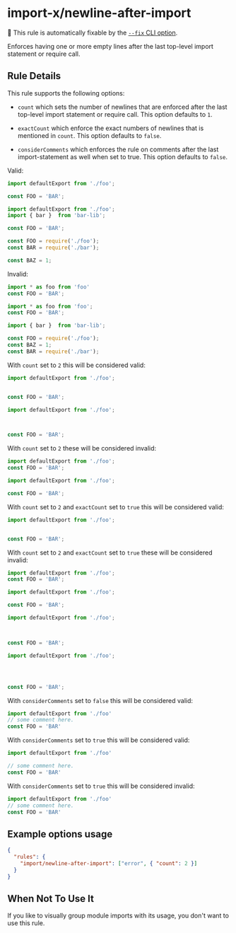 # import-x/newline-after-import

🔧 This rule is automatically fixable by the [`--fix` CLI option](https://eslint.org/docs/latest/user-guide/command-line-interface#--fix).

<!-- end auto-generated rule header -->

Enforces having one or more empty lines after the last top-level import statement or require call.

## Rule Details

This rule supports the following options:

 - `count` which sets the number of newlines that are enforced after the last top-level import statement or require call. This option defaults to `1`.

 - `exactCount` which enforce the exact numbers of newlines that is mentioned in `count`. This option defaults to `false`.

 - `considerComments` which enforces the rule on comments after the last import-statement as well when set to true. This option defaults to `false`.

Valid:

```js
import defaultExport from './foo';

const FOO = 'BAR';
```

```js
import defaultExport from './foo';
import { bar }  from 'bar-lib';

const FOO = 'BAR';
```

```js
const FOO = require('./foo');
const BAR = require('./bar');

const BAZ = 1;
```

Invalid:

```js
import * as foo from 'foo'
const FOO = 'BAR';
```

```js
import * as foo from 'foo';
const FOO = 'BAR';

import { bar }  from 'bar-lib';
```

```js
const FOO = require('./foo');
const BAZ = 1;
const BAR = require('./bar');
```

With `count` set to `2` this will be considered valid:

```js
import defaultExport from './foo';


const FOO = 'BAR';
```

```js
import defaultExport from './foo';



const FOO = 'BAR';
```

With `count` set to `2` these will be considered invalid:

```js
import defaultExport from './foo';
const FOO = 'BAR';
```

```js
import defaultExport from './foo';

const FOO = 'BAR';
```

With `count` set to `2` and `exactCount` set to `true` this will be considered valid:

```js
import defaultExport from './foo';


const FOO = 'BAR';
```

With `count` set to `2` and `exactCount` set to `true` these will be considered invalid:

```js
import defaultExport from './foo';
const FOO = 'BAR';
```

```js
import defaultExport from './foo';

const FOO = 'BAR';
```

```js
import defaultExport from './foo';



const FOO = 'BAR';
```

```js
import defaultExport from './foo';




const FOO = 'BAR';
```

With `considerComments` set to `false` this will be considered valid:

```js
import defaultExport from './foo'
// some comment here.
const FOO = 'BAR'
```

With `considerComments` set to `true` this will be considered valid:

```js
import defaultExport from './foo'

// some comment here.
const FOO = 'BAR'
```

With `considerComments` set to `true` this will be considered invalid:

```js
import defaultExport from './foo'
// some comment here.
const FOO = 'BAR'
```

## Example options usage

```json
{
  "rules": {
    "import/newline-after-import": ["error", { "count": 2 }]
  }
}
```

## When Not To Use It

If you like to visually group module imports with its usage, you don't want to use this rule.
